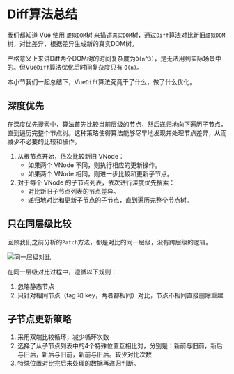 # Diff算法总结

我们都知道 Vue 使用 `虚拟DOM`树 来描述`真实DOM`树，通过`Diff`算法对比新旧`虚拟DOM`树，对比差异，根据差异生成新的真实DOM树。

严格意义上来讲Diff两个DOM树的时间复杂度为`O(n^3)`，是无法用到实际场景中的。但Vue`Diff`算法优化后时间复杂度只有 `O(n)`。

本小节我们一起总结下，Vue`Diff`算法究竟干了什么，做了什么优化。

## 深度优先

在深度优先搜索中，算法首先比较当前层级的节点，然后递归地向下遍历子节点，直到遍历完整个节点树。这种策略使得算法能够尽早地发现并处理节点差异，从而减少不必要的比较和操作。

1. 从根节点开始，依次比较新旧 VNode：
   - 如果两个 VNode 不同，则执行相应的更新操作。
   - 如果两个 VNode 相同，则进一步比较和更新子节点。
2. 对于每个 VNode 的子节点列表，依次进行深度优先搜索：
   - 对比新旧子节点列表的节点差异。
   - 递归地对比和更新子节点的子节点，直到遍历完整个节点树。

## 只在同层级比较

回顾我们之前分析的`Patch`方法，都是对比的同一层级，没有跨层级的逻辑。

![同一层级对比](@assets/vue2/diffSummary1.png)

在同一层级对比过程中，遵循以下规则：

1. 忽略静态节点
2. 只针对相同节点（tag 和 key，两者都相同）对比，节点不相同直接删除重建

## 子节点更新策略

1. 采用双端比较循环，减少循环次数
2. 选择了从子节点列表中的4个特殊位置互相比对，分别是：新前与旧前，新后与旧后，新后与旧前，新前与旧后。较少对比次数
3. 特殊位置对比完后未处理的数据再递归判断。
